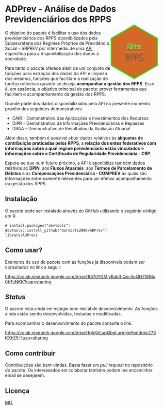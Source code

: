 # ADPrev - Análise de Dados Previdenciários dos RPPS <img src="hex-pequeno_ADPrev.png" align="right"/>

O objetivo do pacote é facilitar o uso dos dados previdenciários dos RPPS
diponibilizados pela Subsecretaria dos Regimes Próprios de Previdência Social - SRPREV
por intermédio de uma [API](https://apicadprev.economia.gov.br/api-docs/) 
específica para a disponibilização dos dados à sociedade.

Para tanto o pacote oferece além de um conjunto de funções para extração dos dados da
API e limpeza dos mesmos, funções que facilitam a realização de tarefas rotineiras
quando se deseja **acompanhar a gestão dos RPPS**. Esse é, em essência, o objetivo 
principal do pacote: prover ferramentas que facilitem o acompanhamento da gestão dos RPPS.

Grande parte dos dados disponibilizados pela API no presente momento provêm dos
seguintes demonstrativos:

* DAIR - Demonstrativo das Aplicações e Investimentos dos Recursos
* DIPR - Demonstrativo de Informações Previdenciárias e Repasses
* DRAA - Demonstrativo de Resultados da Avaliação Atuarial 

Além disso, também é possível obter dados relativos às **alíquotas de contribuição praticadas
pelos RPPS**, a **relação dos entes federativos com informações sobre a qual regime
previdenciário estão vinculados** e **informações sobre o Certificado de Regularidade 
Previdenciária - CRP**.

Espera-se que num futuro próximo, a API disponibilize também dados relativos ao **DPIN**,
aos **Fluxos Atuariais**, aos **Termos de Parcelamento de Débitos** e às
**Compensações Previdenciária - COMPREV** as quais são informações extremamente relevantes
para um efetivo acompanhamento da gestão dos RPPS.


## Instalação

O pacote pode ser instalado através do GitHub utilizando o seguinte código em R:

```
# install.packages("devtools")
devtools::install_github("marcosfs2006/ADPrev")
library(ADPrev)
```

## Como usar?

Exemplos de uso do pacote com as funções já disponíveis podem ser consutados no link a seguir:

https://colab.research.google.com/drive/10i70YGMjyBub3IQoc5oQHZWMu0bTuNKK?usp=sharing

## _Status_ 

O pacote está ainda em estágio bem inicial de desenvolvimento. As funções ainda estão sendo
desenvolvidas, testadas e modificadas.

Para acompanhar o desenvolvimento do pacote consulte o link:

https://colab.research.google.com/drive/1gbKdLspQbgLurmjmHondnkcZ73KXhE9-?usp=sharing

## Como contribuir

Contribuições são bem-vindas. Basta fazer um _pull request_ no repositório do pacote. Os interessados
em colaborar também podem me encaminhar email se desejarem.

## Licença

[MIT](https://choosealicense.com/licenses/mit/)
